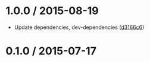 <!--mdast setext-->

<!--lint disable no-multiple-toplevel-headings-->

1.0.0 / 2015-08-19
==================

*   Update dependencies, dev-dependencies ([d3166c6](https://github.com/wooorm/mdast-util-definitions/commit/d3166c6))

0.1.0 / 2015-07-17
==================
